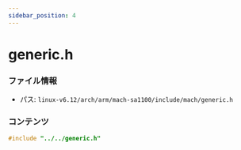```yaml
---
sidebar_position: 4
---
```

# generic.h

### ファイル情報

- パス: `linux-v6.12/arch/arm/mach-sa1100/include/mach/generic.h`

### コンテンツ

```h
#include "../../generic.h"

```
